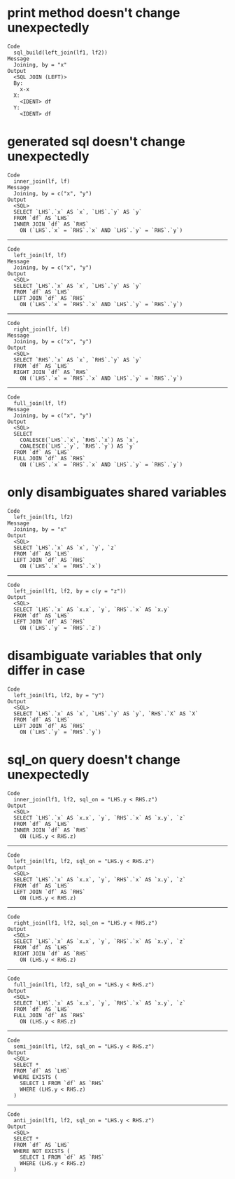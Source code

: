 # print method doesn't change unexpectedly

    Code
      sql_build(left_join(lf1, lf2))
    Message
      Joining, by = "x"
    Output
      <SQL JOIN (LEFT)>
      By:
        x-x
      X:
        <IDENT> df
      Y:
        <IDENT> df

# generated sql doesn't change unexpectedly

    Code
      inner_join(lf, lf)
    Message
      Joining, by = c("x", "y")
    Output
      <SQL>
      SELECT `LHS`.`x` AS `x`, `LHS`.`y` AS `y`
      FROM `df` AS `LHS`
      INNER JOIN `df` AS `RHS`
        ON (`LHS`.`x` = `RHS`.`x` AND `LHS`.`y` = `RHS`.`y`)

---

    Code
      left_join(lf, lf)
    Message
      Joining, by = c("x", "y")
    Output
      <SQL>
      SELECT `LHS`.`x` AS `x`, `LHS`.`y` AS `y`
      FROM `df` AS `LHS`
      LEFT JOIN `df` AS `RHS`
        ON (`LHS`.`x` = `RHS`.`x` AND `LHS`.`y` = `RHS`.`y`)

---

    Code
      right_join(lf, lf)
    Message
      Joining, by = c("x", "y")
    Output
      <SQL>
      SELECT `RHS`.`x` AS `x`, `RHS`.`y` AS `y`
      FROM `df` AS `LHS`
      RIGHT JOIN `df` AS `RHS`
        ON (`LHS`.`x` = `RHS`.`x` AND `LHS`.`y` = `RHS`.`y`)

---

    Code
      full_join(lf, lf)
    Message
      Joining, by = c("x", "y")
    Output
      <SQL>
      SELECT
        COALESCE(`LHS`.`x`, `RHS`.`x`) AS `x`,
        COALESCE(`LHS`.`y`, `RHS`.`y`) AS `y`
      FROM `df` AS `LHS`
      FULL JOIN `df` AS `RHS`
        ON (`LHS`.`x` = `RHS`.`x` AND `LHS`.`y` = `RHS`.`y`)

# only disambiguates shared variables

    Code
      left_join(lf1, lf2)
    Message
      Joining, by = "x"
    Output
      <SQL>
      SELECT `LHS`.`x` AS `x`, `y`, `z`
      FROM `df` AS `LHS`
      LEFT JOIN `df` AS `RHS`
        ON (`LHS`.`x` = `RHS`.`x`)

---

    Code
      left_join(lf1, lf2, by = c(y = "z"))
    Output
      <SQL>
      SELECT `LHS`.`x` AS `x.x`, `y`, `RHS`.`x` AS `x.y`
      FROM `df` AS `LHS`
      LEFT JOIN `df` AS `RHS`
        ON (`LHS`.`y` = `RHS`.`z`)

# disambiguate variables that only differ in case

    Code
      left_join(lf1, lf2, by = "y")
    Output
      <SQL>
      SELECT `LHS`.`x` AS `x`, `LHS`.`y` AS `y`, `RHS`.`X` AS `X`
      FROM `df` AS `LHS`
      LEFT JOIN `df` AS `RHS`
        ON (`LHS`.`y` = `RHS`.`y`)

# sql_on query doesn't change unexpectedly

    Code
      inner_join(lf1, lf2, sql_on = "LHS.y < RHS.z")
    Output
      <SQL>
      SELECT `LHS`.`x` AS `x.x`, `y`, `RHS`.`x` AS `x.y`, `z`
      FROM `df` AS `LHS`
      INNER JOIN `df` AS `RHS`
        ON (LHS.y < RHS.z)

---

    Code
      left_join(lf1, lf2, sql_on = "LHS.y < RHS.z")
    Output
      <SQL>
      SELECT `LHS`.`x` AS `x.x`, `y`, `RHS`.`x` AS `x.y`, `z`
      FROM `df` AS `LHS`
      LEFT JOIN `df` AS `RHS`
        ON (LHS.y < RHS.z)

---

    Code
      right_join(lf1, lf2, sql_on = "LHS.y < RHS.z")
    Output
      <SQL>
      SELECT `LHS`.`x` AS `x.x`, `y`, `RHS`.`x` AS `x.y`, `z`
      FROM `df` AS `LHS`
      RIGHT JOIN `df` AS `RHS`
        ON (LHS.y < RHS.z)

---

    Code
      full_join(lf1, lf2, sql_on = "LHS.y < RHS.z")
    Output
      <SQL>
      SELECT `LHS`.`x` AS `x.x`, `y`, `RHS`.`x` AS `x.y`, `z`
      FROM `df` AS `LHS`
      FULL JOIN `df` AS `RHS`
        ON (LHS.y < RHS.z)

---

    Code
      semi_join(lf1, lf2, sql_on = "LHS.y < RHS.z")
    Output
      <SQL>
      SELECT *
      FROM `df` AS `LHS`
      WHERE EXISTS (
        SELECT 1 FROM `df` AS `RHS`
        WHERE (LHS.y < RHS.z)
      )

---

    Code
      anti_join(lf1, lf2, sql_on = "LHS.y < RHS.z")
    Output
      <SQL>
      SELECT *
      FROM `df` AS `LHS`
      WHERE NOT EXISTS (
        SELECT 1 FROM `df` AS `RHS`
        WHERE (LHS.y < RHS.z)
      )

